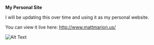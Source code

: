 **My Personal Site**

I will be updating this over time and using it as my personal website.

You can view it live here: http://www.mattmarion.us/

![Alt Text](http://i.imgur.com/9Ni7oY1.gif)

